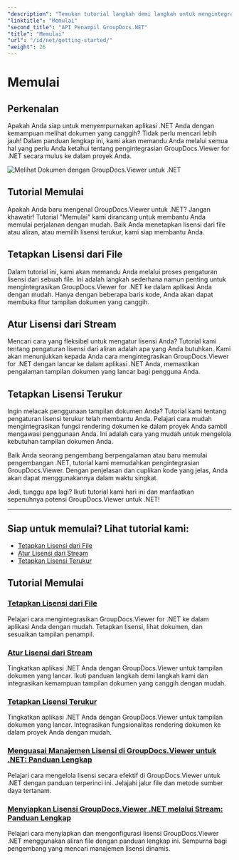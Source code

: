 ```yaml
---
"description": "Temukan tutorial langkah demi langkah untuk mengintegrasikan GroupDocs.Viewer for .NET dengan lancar ke dalam aplikasi Anda. Pelajari cara mengatur lisensi dan menyesuaikan tampilan penampil."
"linktitle": "Memulai"
"second_title": "API Penampil GroupDocs.NET"
"title": "Memulai"
"url": "/id/net/getting-started/"
"weight": 26
---
```


# Memulai


## Perkenalan

Apakah Anda siap untuk menyempurnakan aplikasi .NET Anda dengan kemampuan melihat dokumen yang canggih? Tidak perlu mencari lebih jauh! Dalam panduan lengkap ini, kami akan memandu Anda melalui semua hal yang perlu Anda ketahui tentang pengintegrasian GroupDocs.Viewer for .NET secara mulus ke dalam proyek Anda.

![Melihat Dokumen dengan GroupDocs.Viewer untuk .NET](/viewer/getting-started/image.png)

## Tutorial Memulai

Apakah Anda baru mengenal GroupDocs.Viewer untuk .NET? Jangan khawatir! Tutorial "Memulai" kami dirancang untuk membantu Anda memulai perjalanan dengan mudah. Baik Anda menetapkan lisensi dari file atau aliran, atau memilih lisensi terukur, kami siap membantu Anda.

## Tetapkan Lisensi dari File

Dalam tutorial ini, kami akan memandu Anda melalui proses pengaturan lisensi dari sebuah file. Ini adalah langkah sederhana namun penting untuk mengintegrasikan GroupDocs.Viewer for .NET ke dalam aplikasi Anda dengan mudah. Hanya dengan beberapa baris kode, Anda akan dapat membuka fitur tampilan dokumen yang canggih.

## Atur Lisensi dari Stream

Mencari cara yang fleksibel untuk mengatur lisensi Anda? Tutorial kami tentang pengaturan lisensi dari aliran adalah apa yang Anda butuhkan. Kami akan menunjukkan kepada Anda cara mengintegrasikan GroupDocs.Viewer for .NET dengan lancar ke dalam aplikasi .NET Anda, memastikan pengalaman tampilan dokumen yang lancar bagi pengguna Anda.

## Tetapkan Lisensi Terukur

Ingin melacak penggunaan tampilan dokumen Anda? Tutorial kami tentang pengaturan lisensi terukur telah membantu Anda. Pelajari cara mudah mengintegrasikan fungsi rendering dokumen ke dalam proyek Anda sambil mengawasi penggunaan Anda. Ini adalah cara yang mudah untuk mengelola kebutuhan tampilan dokumen Anda.

Baik Anda seorang pengembang berpengalaman atau baru memulai pengembangan .NET, tutorial kami memudahkan pengintegrasian GroupDocs.Viewer. Dengan penjelasan dan cuplikan kode yang jelas, Anda akan dapat menggunakannya dalam waktu singkat.

Jadi, tunggu apa lagi? Ikuti tutorial kami hari ini dan manfaatkan sepenuhnya potensi GroupDocs.Viewer untuk .NET!

---

## Siap untuk memulai? Lihat tutorial kami:

- [Tetapkan Lisensi dari File](./set-license-from-file/)
- [Atur Lisensi dari Stream](./set-license-from-stream/)
- [Tetapkan Lisensi Terukur](./set-metered-license/)

## Tutorial Memulai
### [Tetapkan Lisensi dari File](./set-license-from-file/)
Pelajari cara mengintegrasikan GroupDocs.Viewer for .NET ke dalam aplikasi Anda dengan mudah. Tetapkan lisensi, lihat dokumen, dan sesuaikan tampilan penampil.
### [Atur Lisensi dari Stream](./set-license-from-stream/)
Tingkatkan aplikasi .NET Anda dengan GroupDocs.Viewer untuk tampilan dokumen yang lancar. Ikuti panduan langkah demi langkah kami dan integrasikan kemampuan tampilan dokumen yang canggih dengan mudah.
### [Tetapkan Lisensi Terukur](./set-metered-license/)
Tingkatkan aplikasi .NET Anda dengan GroupDocs.Viewer untuk tampilan dokumen yang lancar. Integrasikan fungsionalitas rendering dokumen ke dalam proyek Anda dengan mudah.
### [Menguasai Manajemen Lisensi di GroupDocs.Viewer untuk .NET: Panduan Lengkap](./groupdocs-viewer-license-management-net/)
Pelajari cara mengelola lisensi secara efektif di GroupDocs.Viewer untuk .NET dengan panduan terperinci ini. Jelajahi jalur file dan metode sumber daya tertanam.
### [Menyiapkan Lisensi GroupDocs.Viewer .NET melalui Stream: Panduan Lengkap](./groupdocs-viewer-net-license-stream-setup-guide/)
Pelajari cara menyiapkan dan mengonfigurasi lisensi GroupDocs.Viewer .NET menggunakan aliran file dengan panduan lengkap ini. Sempurna bagi pengembang yang mencari manajemen lisensi dinamis.